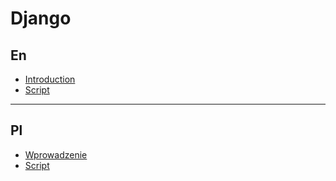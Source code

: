 # Django

## En

- [Introduction](docs/en/introduction.md)
- [Script](docs/en/script.md)

---

## Pl

- [Wprowadzenie](docs/pl/introduction.md)
- [Script](docs/pl/script.md)

